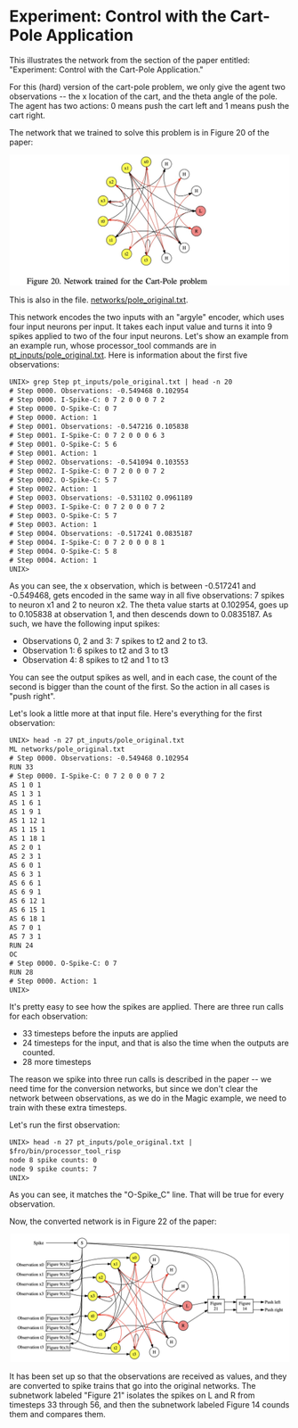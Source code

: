 # Experiment: Control with the Cart-Pole Application

This illustrates the network from the section of the paper entitled: "Experiment:
Control with the Cart-Pole Application."

For this (hard) version of the cart-pole problem, we only give the agent two observations -- the
x location of the cart, and the theta angle of the pole.  The agent has two actions: 0
means push the cart left and 1 means push the cart right.

The network that we trained to solve this problem is in Figure 20 of the paper:

![../jpg/figure_20.jpg](../jpg/figure_20.jpg)

This is also in the file.
[networks/pole_original.txt](networks/pole_original.txt).

This network encodes the two inputs with an "argyle" encoder, which uses four input neurons
per input.  It takes each input value
and turns it into 9 spikes applied to two of the four input neurons.  Let's show
an example from an example run, whose processor_tool commands are in
[pt_inputs/pole_original.txt](pt_inputs/pole_original.txt).  Here is information
about the first five observations:

```
UNIX> grep Step pt_inputs/pole_original.txt | head -n 20
# Step 0000. Observations: -0.549468 0.102954
# Step 0000. I-Spike-C: 0 7 2 0 0 0 7 2
# Step 0000. O-Spike-C: 0 7
# Step 0000. Action: 1
# Step 0001. Observations: -0.547216 0.105838
# Step 0001. I-Spike-C: 0 7 2 0 0 0 6 3
# Step 0001. O-Spike-C: 5 6
# Step 0001. Action: 1
# Step 0002. Observations: -0.541094 0.103553
# Step 0002. I-Spike-C: 0 7 2 0 0 0 7 2
# Step 0002. O-Spike-C: 5 7
# Step 0002. Action: 1
# Step 0003. Observations: -0.531102 0.0961189
# Step 0003. I-Spike-C: 0 7 2 0 0 0 7 2
# Step 0003. O-Spike-C: 5 7
# Step 0003. Action: 1
# Step 0004. Observations: -0.517241 0.0835187
# Step 0004. I-Spike-C: 0 7 2 0 0 0 8 1
# Step 0004. O-Spike-C: 5 8
# Step 0004. Action: 1
UNIX> 
```

As you can see, the x observation, which is between -0.517241 and -0.549468, gets encoded
in the same way in all five observations: 7 spikes to neuron x1 and 2 to neuron x2.
The theta value starts at 0.102954, goes up to 0.105838 at observation 1, and then
descends down to 0.0835187.  As such, we have the following input spikes:

- Observations 0, 2 and 3: 7 spikes to t2 and 2 to t3.
- Observation 1: 6 spikes to t2 and 3 to t3
- Observation 4: 8 spikes to t2 and 1 to t3

You can see the output spikes as well, and in each case, the count of the second is bigger
than the count of the first.  So the action in all cases is "push right".

Let's look a little more at that input file.  Here's everything for the first observation:

```
UNIX> head -n 27 pt_inputs/pole_original.txt
ML networks/pole_original.txt
# Step 0000. Observations: -0.549468 0.102954
RUN 33
# Step 0000. I-Spike-C: 0 7 2 0 0 0 7 2
AS 1 0 1
AS 1 3 1
AS 1 6 1
AS 1 9 1
AS 1 12 1
AS 1 15 1
AS 1 18 1
AS 2 0 1
AS 2 3 1
AS 6 0 1
AS 6 3 1
AS 6 6 1
AS 6 9 1
AS 6 12 1
AS 6 15 1
AS 6 18 1
AS 7 0 1
AS 7 3 1
RUN 24
OC
# Step 0000. O-Spike-C: 0 7
RUN 28
# Step 0000. Action: 1
UNIX>
```

It's pretty easy to see how the spikes are applied.  There are three run calls for each
observation:

- 33 timesteps before the inputs are applied
- 24 timesteps for the input, and that is also the time when the outputs are counted.
- 28 more timesteps 

The reason we spike into three run calls is described in the paper -- we need time for
the conversion networks, but since we don't clear the network between observations, as
we do in the Magic example, we need to train with these extra timesteps.

Let's run the first observation:

```
UNIX> head -n 27 pt_inputs/pole_original.txt | $fro/bin/processor_tool_risp
node 8 spike counts: 0
node 9 spike counts: 7
UNIX> 
```

As you can see, it matches the "O-Spike_C" line.  That will be true for every observation.

Now, the converted network is in Figure 22 of the paper:

![../jpg/figure_22.jpg](../jpg/figure_22.jpg)

It has been set up so that the observations are received as values, and they are converted
to spike trains that go into the original networks.  The subnetwork labeled "Figure 21"
isolates the spikes on L and R from timesteps 33 through 56, and then the subnetwork
labeled Figure 14 counds them and compares them.  



